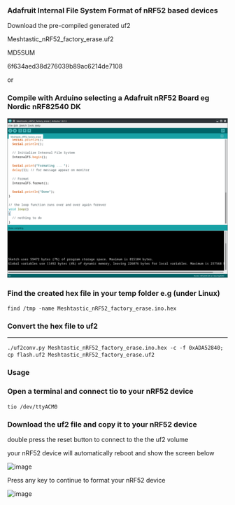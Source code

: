 
### Adafruit Internal File System Format of nRF52 based devices

Download the pre-compiled generated uf2 

Meshtastic_nRF52_factory_erase.uf2

MD5SUM

6f634aed38d276039b89ac6214de7108

or


### Compile with Arduino selecting a Adafruit nRF52 Board eg Nordic nRF82540 DK

![Screenshot_20220506_225929](Screenshot_20220506_225929.png)

### Find the created hex file in your temp folder e.g (under Linux)

```
find /tmp -name Meshtastic_nRF52_factory_erase.ino.hex
```

### Convert the hex file to uf2
______________________________________
```
./uf2conv.py Meshtastic_nRF52_factory_erase.ino.hex -c -f 0xADA52840; cp flash.uf2 Meshtastic_nRF52_factory_erase.uf2
```

### Usage

### Open a terminal and connect tio to your nRF52 device
```
tio /dev/ttyACM0
```


### Download the uf2 file and copy it to your nRF52 device

double press the reset button to connect to the the uf2 volume

your nRF52 device will automatically reboot and show the screen below

![image](https://github.com/markbirss/nRF52_Internal_Format/assets/22388007/fe540422-bb41-4eb3-b803-63393b04e147)


Press any key to continue to format your nRF52 device

![image](https://github.com/markbirss/nRF52_Internal_Format/assets/22388007/a40eb2de-6c6d-4166-a4d1-5103668022f0)





